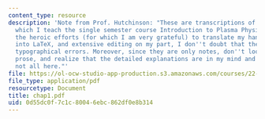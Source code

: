 ```yaml
---
content_type: resource
description: 'Note from Prof. Hutchinson: "These are transcriptions of the notes from
  which I teach the single semester course Introduction to Plasma Physics. Despite
  the heroic efforts (for which I am very grateful) to translate my hand-written materials
  into LaTeX, and extensive editing on my part, I don''t doubt that there are many
  typographical errors. Moreover, since they are only notes, don''t look for limpid
  prose, and realize that the detailed explanations are in my mind and orally in class,
  not all here."'
file: https://ol-ocw-studio-app-production.s3.amazonaws.com/courses/22-611j-introduction-to-plasma-physics-i-fall-2003/0d55dc0f7c1c80046ebc862df0e8b314_chap1.pdf
file_type: application/pdf
resourcetype: Document
title: chap1.pdf
uid: 0d55dc0f-7c1c-8004-6ebc-862df0e8b314
---
```


